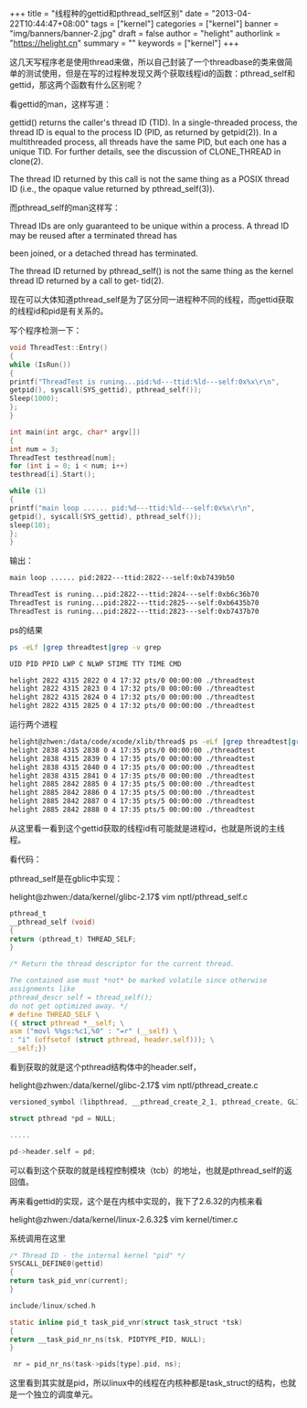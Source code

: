 +++
title = "线程种的gettid和pthread_self区别"
date = "2013-04-22T10:44:47+08:00"
tags = ["kernel"]
categories = ["kernel"]
banner = "img/banners/banner-2.jpg"
draft = false
author = "helight"
authorlink = "https://helight.cn"
summary = ""
keywords = ["kernel"]
+++

这几天写程序老是使用thread来做，所以自己封装了一个threadbase的类来做简单的测试使用，但是在写的过程种发现又两个获取线程id的函数：pthread_self和gettid，那这两个函数有什么区别呢？

看gettid的man，这样写道：
<!--more-->
gettid() returns the caller's thread ID (TID). In a single-threaded process, the thread ID is equal to the process ID
(PID, as returned by getpid(2)). In a multithreaded process, all threads have the same PID, but each one has a unique
TID. For further details, see the discussion of CLONE_THREAD in clone(2).

The thread ID returned by this call is not the same thing as a POSIX thread ID (i.e., the opaque value returned by
pthread_self(3)).

而pthread_self的man这样写：

Thread IDs are only guaranteed to be unique within a process. A thread ID may be reused after a terminated thread has

been joined, or a detached thread has terminated.

The thread ID returned by pthread_self() is not the same thing as the kernel thread ID returned by a call to get‐
tid(2).

现在可以大体知道pthread_self是为了区分同一进程种不同的线程，而gettid获取的线程id和pid是有关系的。

写个程序检测一下：
```c
void ThreadTest::Entry()
{
while (IsRun())
{
printf("ThreadTest is runing...pid:%d---ttid:%ld---self:0x%x\r\n",
getpid(), syscall(SYS_gettid), pthread_self());
Sleep(1000);
};
}

int main(int argc, char* argv[])
{
int num = 3;
ThreadTest testhread[num];
for (int i = 0; i < num; i++)
testhread[i].Start();

while (1)
{
printf("main loop ...... pid:%d---ttid:%ld---self:0x%x\r\n",
getpid(), syscall(SYS_gettid), pthread_self());
sleep(10);
};
}
```
输出：
```sh
main loop ...... pid:2822---ttid:2822---self:0xb7439b50

ThreadTest is runing...pid:2822---ttid:2824---self:0xb6c36b70
ThreadTest is runing...pid:2822---ttid:2825---self:0xb6435b70
ThreadTest is runing...pid:2822---ttid:2823---self:0xb7437b70
```
ps的结果
```sh
ps -eLf |grep threadtest|grep -v grep

UID PID PPID LWP C NLWP STIME TTY TIME CMD

helight 2822 4315 2822 0 4 17:32 pts/0 00:00:00 ./threadtest
helight 2822 4315 2823 0 4 17:32 pts/0 00:00:00 ./threadtest
helight 2822 4315 2824 0 4 17:32 pts/0 00:00:00 ./threadtest
helight 2822 4315 2825 0 4 17:32 pts/0 00:00:00 ./threadtest
```
运行两个进程
```sh
helight@zhwen:/data/code/xcode/xlib/thread$ ps -eLf |grep threadtest|grep -v grep
helight 2838 4315 2838 0 4 17:35 pts/0 00:00:00 ./threadtest
helight 2838 4315 2839 0 4 17:35 pts/0 00:00:00 ./threadtest
helight 2838 4315 2840 0 4 17:35 pts/0 00:00:00 ./threadtest
helight 2838 4315 2841 0 4 17:35 pts/0 00:00:00 ./threadtest
helight 2885 2842 2885 0 4 17:35 pts/5 00:00:00 ./threadtest
helight 2885 2842 2886 0 4 17:35 pts/5 00:00:00 ./threadtest
helight 2885 2842 2887 0 4 17:35 pts/5 00:00:00 ./threadtest
helight 2885 2842 2888 0 4 17:35 pts/5 00:00:00 ./threadtest
```
从这里看一看到这个gettid获取的线程id有可能就是进程id，也就是所说的主线程。

看代码：

pthread_self是在gblic中实现：

helight@zhwen:/data/kernel/glibc-2.17$ vim nptl/pthread_self.c 
```c
pthread_t
__pthread_self (void)
{
return (pthread_t) THREAD_SELF;
}

/* Return the thread descriptor for the current thread.

The contained asm must *not* be marked volatile since otherwise
assignments like
pthread_descr self = thread_self();
do not get optimized away. */
# define THREAD_SELF \
({ struct pthread *__self; \
asm ("movl %%gs:%c1,%0" : "=r" (__self) \
: "i" (offsetof (struct pthread, header.self))); \
__self;})
```
看到获取的就是这个pthread结构体中的header.self，

helight@zhwen:/data/kernel/glibc-2.17$ vim nptl/pthread_create.c
```c
versioned_symbol (libpthread, __pthread_create_2_1, pthread_create, GLIBC_2_1);

struct pthread *pd = NULL;

.....

pd->header.self = pd;
```
可以看到这个获取的就是线程控制模块（tcb）的地址，也就是pthread_self的返回值。

再来看gettid的实现，这个是在内核中实现的，我下了2.6.32的内核来看

helight@zhwen:/data/kernel/linux-2.6.32$ vim kernel/timer.c 

系统调用在这里
```c
/* Thread ID - the internal kernel "pid" */
SYSCALL_DEFINE0(gettid)
{
return task_pid_vnr(current);
}

include/linux/sched.h

static inline pid_t task_pid_vnr(struct task_struct *tsk)
{
return __task_pid_nr_ns(tsk, PIDTYPE_PID, NULL);
}

 nr = pid_nr_ns(task->pids[type].pid, ns);
```
这里看到其实就是pid，所以linux中的线程在内核种都是task_struct的结构，也就是一个独立的调度单元。